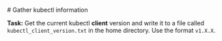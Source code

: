 # Gather kubectl information

**Task:** Get the current kubectl **client** version and write it to a file called `kubectl_client_version.txt` in the home directory. Use the format `v1.X.X`.